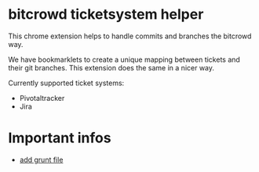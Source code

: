 # bitcrowd ticketsystem helper

This chrome extension helps to handle commits and branches the bitcrowd way.

We have bookmarklets to create a unique mapping between tickets and their git branches. This extension does the same in a nicer way.

Currently supported ticket systems:

* Pivotaltracker
* Jira

# Important infos

* [add grunt file](https://github.com/websecurify/bootstrap-chrome-extension)
